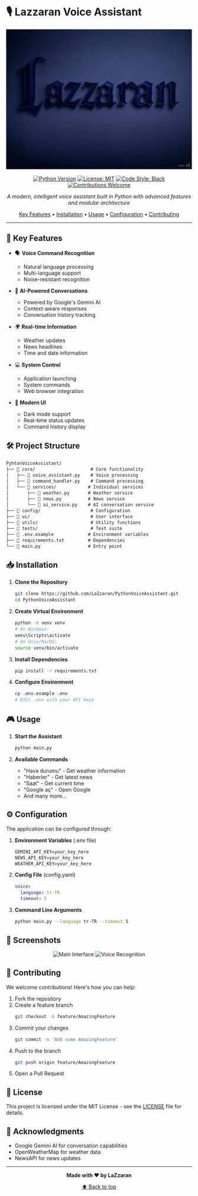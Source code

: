 # 🎙️ Lazzaran Voice Assistant

<div align="center">

![Lazzaran Logo](assets/Logo.jpg)

[![Python Version](https://img.shields.io/badge/python-3.8%2B-blue.svg)](https://www.python.org/downloads/)
[![License: MIT](https://img.shields.io/badge/License-MIT-yellow.svg)](https://opensource.org/licenses/MIT)
[![Code Style: Black](https://img.shields.io/badge/code%20style-black-000000.svg)](https://github.com/psf/black)
[![Contributions Welcome](https://img.shields.io/badge/contributions-welcome-brightgreen.svg?style=flat)](CONTRIBUTING.md)

*A modern, intelligent voice assistant built in Python with advanced features and modular architecture*

[Key Features](#-key-features) •
[Installation](#-installation) •
[Usage](#-usage) •
[Configuration](#-configuration) •
[Contributing](#-contributing)

</div>

---

## 🌟 Key Features

- 🗣️ **Voice Command Recognition**
  - Natural language processing
  - Multi-language support
  - Noise-resistant recognition

- 🤖 **AI-Powered Conversations**
  - Powered by Google's Gemini AI
  - Context-aware responses
  - Conversation history tracking

- 🌍 **Real-time Information**
  - Weather updates
  - News headlines
  - Time and date information

- 💻 **System Control**
  - Application launching
  - System commands
  - Web browser integration

- 📱 **Modern UI**
  - Dark mode support
  - Real-time status updates
  - Command history display

## 🛠️ Project Structure

```
PyhtonVoiceAssistant/
├── 📁 core/                     # Core functionality
│   ├── 📄 voice_assistant.py    # Voice processing
│   ├── 📄 command_handler.py    # Command processing
│   └── 📁 services/            # Individual services
│       ├── 📄 weather.py       # Weather service
│       ├── 📄 news.py          # News service
│       └── 📄 ai_service.py    # AI conversation service
├── 📁 config/                   # Configuration
├── 📁 ui/                       # User interface
├── 📁 utils/                    # Utility functions
├── 📁 tests/                    # Test suite
├── 📄 .env.example             # Environment variables
├── 📄 requirements.txt         # Dependencies
└── 📄 main.py                  # Entry point
```

## 📥 Installation

1. **Clone the Repository**
   ```bash
   git clone https://github.com/LaZzaran/PythonVoiceAssistant.git
   cd PythonVoiceAssistant
   ```

2. **Create Virtual Environment**
   ```bash
   python -m venv venv
   # On Windows:
   venv\Scripts\activate
   # On Unix/MacOS:
   source venv/bin/activate
   ```

3. **Install Dependencies**
   ```bash
   pip install -r requirements.txt
   ```

4. **Configure Environment**
   ```bash
   cp .env.example .env
   # Edit .env with your API keys
   ```

## 🎮 Usage

1. **Start the Assistant**
   ```bash
   python main.py
   ```

2. **Available Commands**
   - "Hava durumu" - Get weather information
   - "Haberler" - Get latest news
   - "Saat" - Get current time
   - "Google aç" - Open Google
   - And many more...

## ⚙️ Configuration

The application can be configured through:

1. **Environment Variables** (.env file)
   ```env
   GEMINI_API_KEY=your_key_here
   NEWS_API_KEY=your_key_here
   WEATHER_API_KEY=your_key_here
   ```

2. **Config File** (config.yaml)
   ```yaml
   voice:
     language: tr-TR
     timeout: 5
   ```

3. **Command Line Arguments**
   ```bash
   python main.py --language tr-TR --timeout 5
   ```

## 📸 Screenshots

<div align="center">
<img src="assets/screenshot1.png" width="45%" alt="Main Interface"/>
<img src="assets/screenshot2.png" width="45%" alt="Voice Recognition"/>
</div>

## 🤝 Contributing

We welcome contributions! Here's how you can help:

1. Fork the repository
2. Create a feature branch
   ```bash
   git checkout -b feature/AmazingFeature
   ```
3. Commit your changes
   ```bash
   git commit -m 'Add some AmazingFeature'
   ```
4. Push to the branch
   ```bash
   git push origin feature/AmazingFeature
   ```
5. Open a Pull Request

## 📝 License

This project is licensed under the MIT License - see the [LICENSE](LICENSE) file for details.

## 🙏 Acknowledgments

- Google Gemini AI for conversation capabilities
- OpenWeatherMap for weather data
- NewsAPI for news updates

---

<div align="center">

**Made with ❤️ by LaZzaran**

[⬆ Back to top](#-lazzaran-voice-assistant)

</div>

